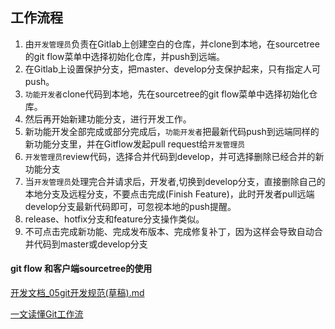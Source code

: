 ##  工作流程
1. 由`开发管理员`负责在Gitlab上创建空白的仓库，并clone到本地，在sourcetree的git flow菜单中选择初始化仓库，并push到远端。
2.  在Gitlab上设置保护分支，把master、develop分支保护起来，只有指定人可push。
3. `功能开发者`clone代码到本地，先在sourcetree的git flow菜单中选择初始化仓库。
4. 然后再开始新建功能分支，进行开发工作。
5.  新功能开发全部完成或部分完成后，`功能开发者`把最新代码push到远端同样的新功能分支里，并在Gitflow发起pull request给`开发管理员`
6. `开发管理员`review代码，选择合并代码到develop，并可选择删除已经合并的新功能分支
7. 当`开发管理员`处理完合并请求后，开发者,切换到develop分支，直接删除自己的本地分支及远程分支，不要点击完成(Finish Feature)，此时开发者pull远端develop分支最新代码即可，可忽视本地的push提醒。
8.  release、hotfix分支和feature分支操作类似。
9. 不可点击完成新功能、完成发布版本、完成修复补丁，因为这样会导致自动合并代码到master或develop分支

#### git flow 和客户端sourcetree的使用
[开发文档_05git开发规范(草稿).md](https://www.yuque.com/attachments/yuque/0/2022/md/28792475/1661494982485-5e3e8a01-9e52-49c7-939f-27ca614c33f8.md)

[一文读懂Git工作流](https://zhuanlan.zhihu.com/p/266916800)

